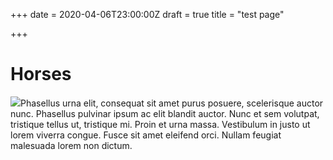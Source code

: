 +++
date = 2020-04-06T23:00:00Z
draft = true
title = "test page"

+++
# Horses

![](http://i.imgur.com/v0KQt0V.png)Phasellus urna elit, consequat sit amet purus posuere, scelerisque auctor nunc. Phasellus pulvinar ipsum ac elit blandit auctor. Nunc et sem volutpat, tristique tellus ut, tristique mi. Proin et urna massa. Vestibulum in justo ut lorem viverra congue. Fusce sit amet eleifend orci. Nullam feugiat malesuada lorem non dictum.
